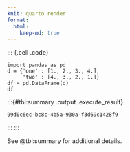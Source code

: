 ```yaml
---
knit: quarto render
format:
  html: 
    keep-md: true
---
```


::: {.cell .code}
```{.python}
import pandas as pd
d = {'one' : [1., 2., 3., 4.],
     'two' : [4., 3., 2., 1.]}
df = pd.DataFrame(d)
df
```

:::{#tbl:summary .output .execute_result}
```{=html}
99d0c6ec-bc8c-4b5a-930a-f3d69c1428f9
```

:::
:::

See @tbl:summary for additional details.






